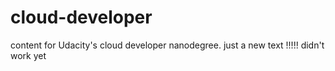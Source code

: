 # cloud-developer
content for Udacity's cloud developer nanodegree.
just a new text !!!!!
didn't work yet
